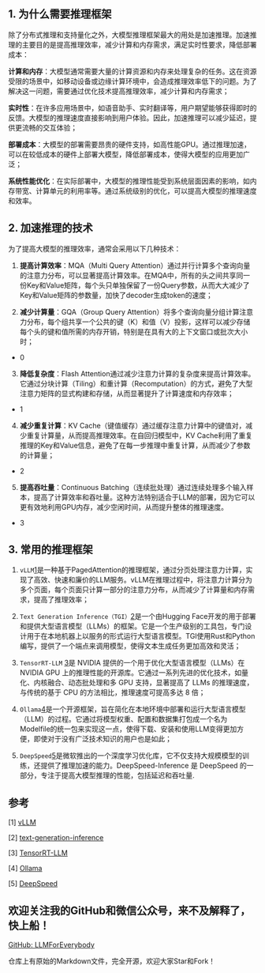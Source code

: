 ## 1. 为什么需要推理框架

除了分布式推理和支持量化之外，大模型推理框架最大的用处是加速推理。加速推理的主要目的是提高推理效率，减少计算和内存需求，满足实时性要求，降低部署成本：

**计算和内存**：大模型通常需要大量的计算资源和内存来处理复杂的任务。这在资源受限的场景中，如移动设备或边缘计算环境中，会造成推理效率低下的问题。为了解决这一问题，需要通过优化技术提高推理效率，减少计算和内存需求；

**实时性**：在许多应用场景中，如语音助手、实时翻译等，用户期望能够获得即时的反馈。大模型的推理速度直接影响到用户体验。因此，加速推理可以减少延迟，提供更流畅的交互体验；

**部署成本**：大模型的部署需要昂贵的硬件支持，如高性能GPU。通过推理加速，可以在较低成本的硬件上部署大模型，降低部署成本，使得大模型的应用更加广泛；

**系统性能优化**：在实际部署中，大模型的推理性能受到系统层面因素的影响，如内存带宽、计算单元的利用率等。通过系统级别的优化，可以提高大模型的推理速度和效率。

## 2. 加速推理的技术

为了提高大模型的推理效率，通常会采用以下几种技术：

1. **提高计算效率**：MQA（Multi Query Attention）通过并行计算多个查询向量的注意力分布，可以显著提高计算效率。在MQA中，所有的头之间共享同一份Key和Value矩阵，每个头只单独保留了一份Query参数，从而大大减少了Key和Value矩阵的参数量，加快了decoder生成token的速度；

2. **减少计算量**：GQA（Group Query Attention）将多个查询向量分组计算注意力分布，每个组共享一个公共的键（K）和值（V）投影，这样可以减少存储每个头的键和值所需的内存开销，特别是在具有大的上下文窗口或批次大小时；

- 0 

3. **降低复杂度**：Flash Attention通过减少注意力计算的复杂度来提高计算效率。它通过分块计算（Tiling）和重计算（Recomputation）的方式，避免了大型注意力矩阵的显式构建和存储，从而显著提升了计算速度和内存效率；

- 1

4. **减少重复计算**：KV Cache（键值缓存）通过缓存注意力计算中的键值对，减少重复计算量，从而提高推理效率。在自回归模型中，KV Cache利用了重复推理的Key和Value信息，避免了在每一步推理中重复计算，从而减少了参数的计算量；

- 2

5. **提高吞吐量**：Continuous Batching（连续批处理）通过连续处理多个输入样本，提高了计算效率和吞吐量。这种方法特别适合于LLM的部署，因为它可以更有效地利用GPU内存，减少空闲时间，从而提升整体的推理速度。

- 3


## 3. 常用的推理框架

1. `vLLM`[1](#refer-anchor-1)是一种基于PagedAttention的推理框架，通过分页处理注意力计算，实现了高效、快速和廉价的LLM服务。vLLM在推理过程中，将注意力计算分为多个页面，每个页面只计算一部分的注意力分布，从而减少了计算量和内存需求，提高了推理效率；

2. `Text Generation Inference（TGI）`[2](#refer-anchor-2)是一个由Hugging Face开发的用于部署和提供大型语言模型（LLMs）的框架。它是一个生产级别的工具包，专门设计用于在本地机器上以服务的形式运行大型语言模型。TGI使用Rust和Python编写，提供了一个端点来调用模型，使得文本生成任务更加高效和灵活；

3. `TensorRT-LLM` [3](#refer-anchor-3)是 NVIDIA 提供的一个用于优化大型语言模型（LLMs）在 NVIDIA GPU 上的推理性能的开源库。它通过一系列先进的优化技术，如量化、内核融合、动态批处理和多 GPU 支持，显著提高了 LLMs 的推理速度，与传统的基于 CPU 的方法相比，推理速度可提高多达 8 倍；

4. `Ollama`[4](#refer-anchor-4)是一个开源框架，旨在简化在本地环境中部署和运行大型语言模型（LLM）的过程。它通过将模型权重、配置和数据集打包成一个名为Modelfile的统一包来实现这一点，使得下载、安装和使用LLM变得更加方便，即使对于没有广泛技术知识的用户也是如此；

5. `DeepSpeed`[5](#refer-anchor-5)是微软推出的一个深度学习优化库，它不仅支持大规模模型的训练，还提供了推理加速的能力。DeepSpeed-Inference 是 DeepSpeed 的一部分，专注于提高大模型推理的性能，包括延迟和吞吐量.

## 参考

<div id="refer-anchor-1"></div>

[1] [vLLM](https://docs.vllm.ai/en/latest/)

<div id="refer-anchor-2"></div>

[2] [text-generation-inference](https://huggingface.co/docs/text-generation-inference/index)

<div id="refer-anchor-3"></div>

[3] [TensorRT-LLM](https://github.com/NVIDIA/TensorRT-LLM)

<div id="refer-anchor-4"></div>

[4] [Ollama](https://ollama.com/)

<div id="refer-anchor-5"></div>

[5] [DeepSpeed](https://www.deepspeed.ai/)

## 欢迎关注我的GitHub和微信公众号，来不及解释了，快上船！

[GitHub: LLMForEverybody](https://github.com/luhengshiwo/LLMForEverybody)

仓库上有原始的Markdown文件，完全开源，欢迎大家Star和Fork！